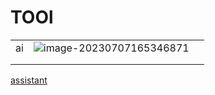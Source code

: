 # TOOl





|      |                                                              |      |
| ---- | ------------------------------------------------------------ | ---- |
| ai   | ![image-20230707165346871](https://article.biliimg.com/bfs/article/d1f934f8789a2b897655ce1378fd7b82a8fda626.png) |      |
|      |                                                              |      |
|      |                                                              |      |

[assistant](https://tinywow.com/)